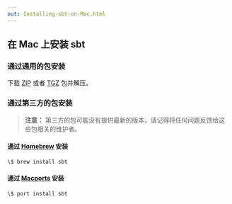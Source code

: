 ```yaml
---
out: Installing-sbt-on-Mac.html
---
```


  [ZIP]: $sbt_native_package_base$/$download_version_str$zip
  [TGZ]: $sbt_native_package_base$/$download_version_str$tgz
  [Manual-Installation]: Manual-Installation.html

在 Mac 上安装 sbt
---------------------

### 通过通用的包安装

下载 [ZIP][ZIP] 或者 [TGZ][TGZ] 包并解压。

### 通过第三方的包安装

> **注意：** 第三方的包可能没有提供最新的版本，请记得将任何问题反馈给这些包相关的维护者。

#### 通过 [Homebrew](http://mxcl.github.com/homebrew/) 安装

```
\$ brew install sbt
```

#### 通过 [Macports](http://macports.org/) 安装

```
\$ port install sbt
```
